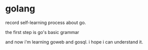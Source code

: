 # golang
record self-learning process about go.

the first step is go's basic grammar

and now i'm learning goweb and gosql. i hope i can understand it.
